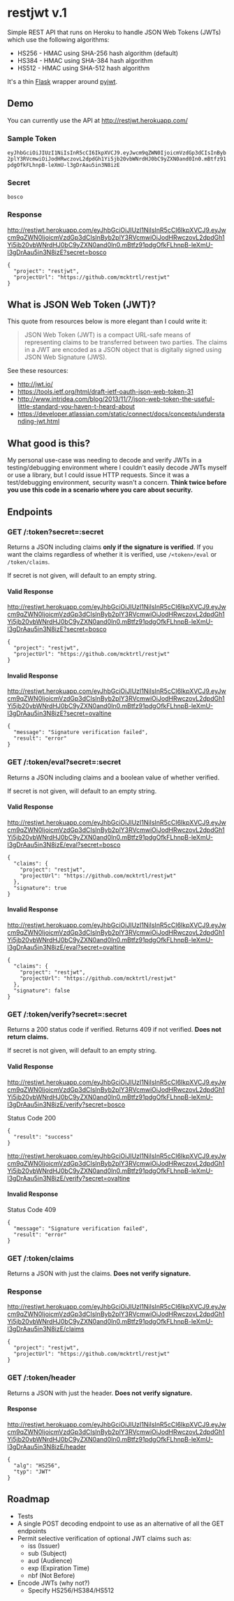 # restjwt v.1

Simple REST API that runs on Heroku to handle JSON Web Tokens (JWTs) which
use the following algorithms:

+ HS256 - HMAC using SHA-256 hash algorithm (default)
+ HS384 - HMAC using SHA-384 hash algorithm
+ HS512 - HMAC using SHA-512 hash algorithm

It's a thin [Flask](https://github.com/mitsuhiko/flask) wrapper around [pyjwt](https://github.com/progrium/pyjwt).

## Demo

You can currently use the API at http://restjwt.herokuapp.com/

### Sample Token

`eyJhbGciOiJIUzI1NiIsInR5cCI6IkpXVCJ9.eyJwcm9qZWN0IjoicmVzdGp3dCIsInByb2plY3RVcmwiOiJodHRwczovL2dpdGh1Yi5jb20vbWNrdHJ0bC9yZXN0and0In0.mBtfz91pdgOfkFLhnpB-leXmU-l3gDrAau5in3N8izE`

### Secret
`bosco`

### Response

http://restjwt.herokuapp.com/eyJhbGciOiJIUzI1NiIsInR5cCI6IkpXVCJ9.eyJwcm9qZWN0IjoicmVzdGp3dCIsInByb2plY3RVcmwiOiJodHRwczovL2dpdGh1Yi5jb20vbWNrdHJ0bC9yZXN0and0In0.mBtfz91pdgOfkFLhnpB-leXmU-l3gDrAau5in3N8izE?secret=bosco

    {
      "project": "restjwt", 
      "projectUrl": "https://github.com/mcktrtl/restjwt"
    }

## What is JSON Web Token (JWT)?

This quote from resources below is more elegant than I could write it:

> JSON Web Token (JWT) is a compact URL-safe means of representing claims to be transferred between two parties. The claims in a JWT are encoded as a JSON object that is digitally signed using JSON Web Signature (JWS).


See these resources:

- http://jwt.io/
- https://tools.ietf.org/html/draft-ietf-oauth-json-web-token-31
- http://www.intridea.com/blog/2013/11/7/json-web-token-the-useful-little-standard-you-haven-t-heard-about
- https://developer.atlassian.com/static/connect/docs/concepts/understanding-jwt.html

## What good is this?

My personal use-case was needing to decode and verify JWTs in a testing/debugging
environment where I couldn't easily decode JWTs myself or use a library,
but I could issue HTTP requests. Since it was a test/debugging environment,
security wasn't a concern. **Think twice before you use this code in a scenario
where you care about security.**

## Endpoints

### GET /:token?secret=:secret

Returns a JSON including claims **only if the signature is verified**. If you
want the claims regardless of whether it is verified, use `/<token>/eval` or
`/token/claims`.

If secret is not given, will default to an empty string.

#### Valid Response

http://restjwt.herokuapp.com/eyJhbGciOiJIUzI1NiIsInR5cCI6IkpXVCJ9.eyJwcm9qZWN0IjoicmVzdGp3dCIsInByb2plY3RVcmwiOiJodHRwczovL2dpdGh1Yi5jb20vbWNrdHJ0bC9yZXN0and0In0.mBtfz91pdgOfkFLhnpB-leXmU-l3gDrAau5in3N8izE?secret=bosco

    {
      "project": "restjwt", 
      "projectUrl": "https://github.com/mcktrtl/restjwt"
    }

#### Invalid Response

http://restjwt.herokuapp.com/eyJhbGciOiJIUzI1NiIsInR5cCI6IkpXVCJ9.eyJwcm9qZWN0IjoicmVzdGp3dCIsInByb2plY3RVcmwiOiJodHRwczovL2dpdGh1Yi5jb20vbWNrdHJ0bC9yZXN0and0In0.mBtfz91pdgOfkFLhnpB-leXmU-l3gDrAau5in3N8izE?secret=ovaltine

    {
      "message": "Signature verification failed", 
      "result": "error"
    }

### GET /:token/eval?secret=:secret

Returns a JSON including claims and a boolean value of whether verified.

If secret is not given, will default to an empty string.

#### Valid Response

http://restjwt.herokuapp.com/eyJhbGciOiJIUzI1NiIsInR5cCI6IkpXVCJ9.eyJwcm9qZWN0IjoicmVzdGp3dCIsInByb2plY3RVcmwiOiJodHRwczovL2dpdGh1Yi5jb20vbWNrdHJ0bC9yZXN0and0In0.mBtfz91pdgOfkFLhnpB-leXmU-l3gDrAau5in3N8izE/eval?secret=bosco

    {
      "claims": {
        "project": "restjwt", 
        "projectUrl": "https://github.com/mcktrtl/restjwt"
      }, 
      "signature": true
    }

#### Invalid Response

http://restjwt.herokuapp.com/eyJhbGciOiJIUzI1NiIsInR5cCI6IkpXVCJ9.eyJwcm9qZWN0IjoicmVzdGp3dCIsInByb2plY3RVcmwiOiJodHRwczovL2dpdGh1Yi5jb20vbWNrdHJ0bC9yZXN0and0In0.mBtfz91pdgOfkFLhnpB-leXmU-l3gDrAau5in3N8izE/eval?secret=ovaltine

    {
      "claims": {
        "project": "restjwt", 
        "projectUrl": "https://github.com/mcktrtl/restjwt"
      }, 
      "signature": false
    }

### GET /:token/verify?secret=:secret

Returns a 200 status code if verified. Returns 409 if not verified. **Does not return claims.**

If secret is not given, will default to an empty string. 

#### Valid Response

http://restjwt.herokuapp.com/eyJhbGciOiJIUzI1NiIsInR5cCI6IkpXVCJ9.eyJwcm9qZWN0IjoicmVzdGp3dCIsInByb2plY3RVcmwiOiJodHRwczovL2dpdGh1Yi5jb20vbWNrdHJ0bC9yZXN0and0In0.mBtfz91pdgOfkFLhnpB-leXmU-l3gDrAau5in3N8izE/verify?secret=bosco

Status Code 200

    {
      "result": "success"
    }

http://restjwt.herokuapp.com/eyJhbGciOiJIUzI1NiIsInR5cCI6IkpXVCJ9.eyJwcm9qZWN0IjoicmVzdGp3dCIsInByb2plY3RVcmwiOiJodHRwczovL2dpdGh1Yi5jb20vbWNrdHJ0bC9yZXN0and0In0.mBtfz91pdgOfkFLhnpB-leXmU-l3gDrAau5in3N8izE/verify?secret=ovaltine

#### Invalid Response

Status Code 409

    {
      "message": "Signature verification failed", 
      "result": "error"
    }


### GET /:token/claims

Returns a JSON with just the claims. **Does not verify signature.**

### Response

http://restjwt.herokuapp.com/eyJhbGciOiJIUzI1NiIsInR5cCI6IkpXVCJ9.eyJwcm9qZWN0IjoicmVzdGp3dCIsInByb2plY3RVcmwiOiJodHRwczovL2dpdGh1Yi5jb20vbWNrdHJ0bC9yZXN0and0In0.mBtfz91pdgOfkFLhnpB-leXmU-l3gDrAau5in3N8izE/claims

    {
      "project": "restjwt", 
      "projectUrl": "https://github.com/mcktrtl/restjwt"
    }

### GET /:token/header

Returns a JSON with just the header. **Does not verify signature.**

#### Response

http://restjwt.herokuapp.com/eyJhbGciOiJIUzI1NiIsInR5cCI6IkpXVCJ9.eyJwcm9qZWN0IjoicmVzdGp3dCIsInByb2plY3RVcmwiOiJodHRwczovL2dpdGh1Yi5jb20vbWNrdHJ0bC9yZXN0and0In0.mBtfz91pdgOfkFLhnpB-leXmU-l3gDrAau5in3N8izE/header

    {
      "alg": "HS256", 
      "typ": "JWT"
    }

## Roadmap

- Tests
- A single POST decoding endpoint to use as an alternative of all the GET endpoints
- Permit selective verification of optional JWT claims such as:
  - iss (Issuer)
  - sub (Subject)
  - aud (Audience)
  - exp (Expiration Time)
  - nbf (Not Before)
- Encode JWTs (why not?)
  - Specify HS256/HS384/HS512